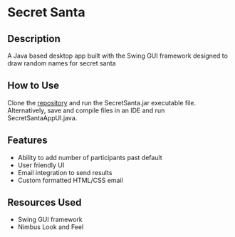 # Secret Santa

## Description
A Java based desktop app built with the Swing GUI framework designed to draw random names for secret santa

## How to Use
Clone the [repository](https://github.com/mjbuchman/secret-santa) and run the SecretSanta.jar executable file. Alternatively, save and compile files in an IDE and run SecretSantaAppUI.java.

## Features
- Ability to add number of participants past default
- User friendly UI
- Email integration to send results
- Custom formatted HTML/CSS email

## Resources Used
- Swing GUI framework
- Nimbus Look and Feel
